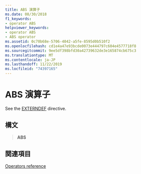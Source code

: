 ```yaml
---
title: ABS 演算子
ms.date: 08/30/2018
f1_keywords:
- operator ABS
helpviewer_keywords:
- operator ABS
- ABS operator
ms.assetid: 0c70b68e-5706-4042-a5fe-8595d0b510f2
ms.openlocfilehash: cd1e4a47e93bcde0073e444797c604e4577718f8
ms.sourcegitcommit: 9ee5df398bfd30a42739632de3e165874cb675c3
ms.translationtype: MT
ms.contentlocale: ja-JP
ms.lasthandoff: 11/22/2019
ms.locfileid: "74397165"
---
```

# <a name="operator-abs"></a>ABS 演算子

See the [EXTERNDEF](../../assembler/masm/externdef.md) directive.

## <a name="syntax"></a>構文

> **ABS**

## <a name="see-also"></a>関連項目

[Operators reference](operators-reference.md)
